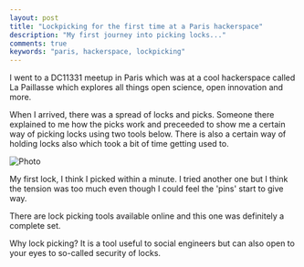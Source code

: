 ```yaml
---
layout: post
title: "Lockpicking for the first time at a Paris hackerspace"
description: "My first journey into picking locks..."
comments: true
keywords: "paris, hackerspace, lockpicking"
---
```


I went to a DC11331 meetup in Paris which was at a cool hackerspace called La Paillasse which explores all things open science, open innovation and more.

When I arrived, there was a spread of locks and picks. Someone there explained to me how the picks work and preceeded to show me a certain way of picking locks using two tools below. There is also a certain way of holding locks also which took a bit of time getting used to.

![Photo](/assets/images/lockpicking.png)

My first lock, I think I picked within a minute. I tried another one but I think the tension was too much even though I could feel the 'pins' start to give way.

There are lock picking tools available online and this one was definitely a complete set.

Why lock picking? It is a tool useful to social engineers but can also open to your eyes to so-called security of locks.
